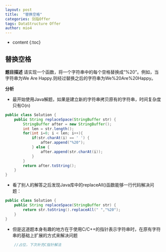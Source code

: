 ```yaml
---
layout: post
title:  "替换空格"
categories: 剑指Offer
tags: DataStructure Offer 
author: mio4
---
```


* content
{:toc}







## 替换空格


**题目描述**
请实现一个函数，将一个字符串中的每个空格替换成“%20”。例如，当字符串为We Are Happy.则经过替换之后的字符串为We%20Are%20Happy。

**分析**

 - 最开始使用Java解题，如果是建立新的字符串拷贝原有的字符串，时间复杂度只有O(n)


```java
public class Solution {
    public String replaceSpace(StringBuffer str) {
    	StringBuffer after = new StringBuffer();
		int len = str.length();
		for(int i=0; i < len; i++){
			if(str.charAt(i) == ' ') {
				after.append("%20");
			} else {
				after.append(str.charAt(i));
			}
		}
		return after.toString();
    }
}
```

 - 看了别人的解答之后发现Java库中的replaceAll()函数能够一行代码解决问题：


```java 
public class Solution {
    public String replaceSpace(StringBuffer str) {
    	return str.toString().replaceAll(" ","%20");
    }
}
```

 - 但是这道题本身有趣的地方在于使用C/C++的指针表示字符串时，在原有字符串的基础上扩展的方式来解决问题


```c
	//占位，下次补充C指针解法
```
